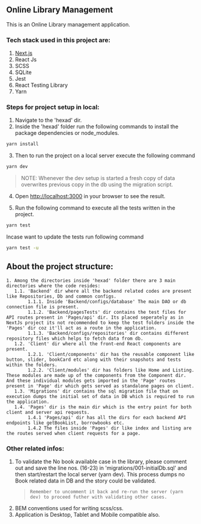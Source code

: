 ## Online Library Management

This is an Online Library management application.

### Tech stack used in this project are:

1. [Next.js](https://nextjs.org/)
2. React Js
3. SCSS
4. SQLite
5. Jest
6. React Testing Library
7. Yarn

### Steps for project setup in local:

1. Navigate to the 'hexad' dir.
2. Inside the 'hexad' folder run the following commands to install the package dependencies or node_modules.

```bash
yarn install
```

3. Then to run the project on a local server execute the following command

```bash
yarn dev
```

> NOTE: Whenever the dev setup is started a fresh copy of data overwrites previous copy in the db using the migration script.

4. Open [http://localhost:3000](http://localhost:3000) in your browser to see the result.

5. Run the following command to execute all the tests written in the project.

```bash
yarn test
```

Incase want to update the tests run following command

```bash
yarn test -u
```

## About the project structure:

```
1. Among the directories inside 'hexad' folder there are 3 main directories where the code resides:
   1.1. 'Backend' dir where all the backend related codes are present like Repositories, Db and common configs.
        1.1.1. Inside 'Backend/configs/database' The main DAO or db connection file is present.
        1.1.2. 'Backend/pagesTests' dir contains the test files for API routes present in 'Pages/api' dir. Its placed seperately as in NextJs project its not recommended to keep the test folders inside the 'Pages' dir coz it'll act as a route in the application.
        1.1.3. 'Backend/configs/repositories' dir contains different repository files which helps to fetch data from db.
   1.2. 'Client' dir where all the front-end React components are present.
        1.2.1. 'Client/components' dir has the reusable component like button, slider, bookCard etc along with their snapshots and tests within the folders.
        1.2.2. 'Client/modules' dir has folders like Home and Listing. These modules are made up of the components from the Component dir. And these individual modules gets imported in the 'Page' routes present in 'Page' dir which gets served as standalone pages on client.
   1.3. 'Migrations' dir contains the sql migration file that on execution dumps the initial set of data in DB which is required to run the application.
   1.4. 'Pages' dir is the main dir which is the entry point for both client and server api requests.
        1.4.1 'Pages/api' dir has all the dirs for each backend API endpoints like getBookList, borrowbooks etc.
        1.4.2 The files inside 'Pages' dir like index and listing are the routes served when client requests for a page.
```

### Other related infos:

1. To validate the No book available case in the library, please comment out and save the line nos. (16-23) in 'migrations/001-initialDb.sql' and then start/restart the local server (yarn dev). This process dumps no Book related data in DB and the story could be validated.
   > `Remember to uncomment it back and re-run the server (yarn dev) to proceed futher with validating other cases.`
2. BEM conventions used for writing scss/css.
3. Application is Desktop, Tablet and Mobile compatible also.
